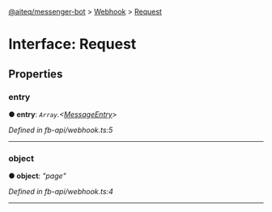 [@aiteq/messenger-bot](../README.md) > [Webhook](../modules/webhook.md) > [Request](../interfaces/webhook.request.md)



# Interface: Request


## Properties
<a id="entry"></a>

###  entry

**●  entry**:  *`Array`.<[MessageEntry](webhook.messageentry.md)>* 

*Defined in fb-api/webhook.ts:5*





___

<a id="object"></a>

###  object

**●  object**:  *"page"* 

*Defined in fb-api/webhook.ts:4*





___


